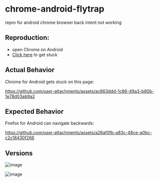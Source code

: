 # chrome-android-flytrap
repro for android chrome browser back intent not working

## Reproduction:
* open Chrome on Android
* [Click here](https://akersten.github.io/chrome-android-flytrap/) to get stuck

## Actual Behavior

Chrome for Android gets stuck on this page:

https://github.com/user-attachments/assets/ac663ddd-1c66-49a3-b80b-1e78d03ab9a2

## Expected Behavior

Firefox for Android can navigate backwards:

https://github.com/user-attachments/assets/a26af0fb-a83c-48ce-a0bc-c2c18430f266

## Versions

![image](https://github.com/user-attachments/assets/f767aff0-b43f-46c1-8a6c-05d2ae77f6e9)

![image](https://github.com/user-attachments/assets/1bca495e-20d9-4ff2-a825-e762d8ba0267)

